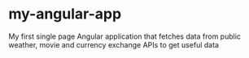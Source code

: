 # my-angular-app
My first single page Angular application that fetches data from public weather, movie and currency exchange APIs to get useful data
